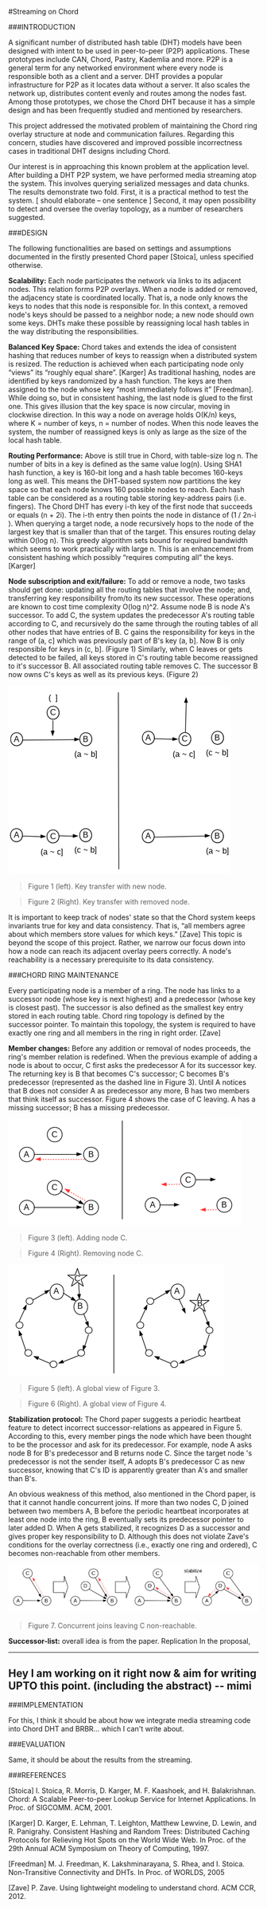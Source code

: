 #Streaming on Chord

###INTRODUCTION

A significant number of distributed hash table (DHT) models have been designed with intent to be used in peer-to-peer (P2P) applications. These prototypes include CAN, Chord, Pastry, Kademlia and more. P2P is a general term for any networked environment where every node is responsible both as a client and a server. DHT provides a popular infrastructure for P2P as it locates data without a server. It also scales the network up, distributes content evenly and routes among the nodes fast. Among those prototypes, we chose the Chord DHT because it has a simple design and has been frequently studied and mentioned by researchers. 

This project addressed the motivated problem of maintaining the Chord ring overlay structure at node and communication failures. Regarding this concern, studies have discovered and improved possible incorrectness cases in traditional DHT designs including Chord. 

Our interest is in approaching this known problem at the application level.  After building a DHT P2P system, we have performed media streaming atop the system. This involves querying  serialized messages and data chunks. The results demonstrate two fold. First, it is a practical method to test the system. [ should elaborate – one sentence ] Second, it may open possibility to detect and oversee the overlay topology, as a number of researchers suggested.


###DESIGN

The following functionalities are based on settings and assumptions documented in the firstly presented Chord paper [Stoica], unless specified otherwise.

**Scalability:** Each node participates the network via links to its adjacent nodes. This relation forms P2P overlays. When a node is added or removed, the adjacency state is coordinated locally. That is, a node only knows the keys to nodes that this node is responsible for. In this context, a removed node's keys should be passed to a neighbor node; a new node should own some keys. DHTs make these possible by reassigning local hash tables in the way distributing the responsibilities.

**Balanced Key Space:** Chord takes and extends the idea of consistent hashing that reduces number of keys to reassign when a distributed system is resized. The reduction is achieved when each participating node only “views” its “roughly equal share”. [Karger]  As traditional hashing, nodes are identified by keys randomized by a hash function.  The keys are then assigned to the node whose key “most immediately follows it” [Freedman]. While doing so, but in consistent hashing, the last node is glued to the first one. This gives illusion that the key space is now circular, moving in clockwise direction.  In this way a node on average holds O(K/n) keys, where K = number of keys, n = number of nodes. When this node leaves the system, the number of reassigned keys is only as large as the size of the local hash table. 

**Routing Performance:** Above is still true in Chord, with table-size log n.  The number of bits in a key is defined as the same value log(n). Using SHA1 hash function, a key is 160-bit long and a hash table becomes 160-keys long as well.  This means the DHT-based system now partitions the key space so that each node knows 160 possible nodes to reach. Each hash table can be considered as a routing table storing key-address pairs (i.e. fingers).  The Chord DHT has every i-th key of the first node that succeeds or equals (n + 2i).  The i-th entry then points the node in distance of (1 / 2n-i ). When querying a target node, a node recursively hops to the node of the largest key that is smaller than that of the target. This ensures routing delay within O(log n). This greedy algorithm sets bound for required bandwidth which seems to work practically with large n. This is an enhancement from consistent hashing which possibly “requires computing all” the keys. [Karger] 

**Node subscription and exit/failure:** To add or remove a node, two tasks should get done: updating all the routing tables that involve the node; and, transferring key responsibility from/to its new successor.  These operations are known to cost time complexity O(log n)^2.  Assume node B is node A's successor. To add C,  the system updates the predecessor A's routing table according to C, and recursively do the same through the routing tables of all other nodes that have entries of B. C gains the responsibility for keys in the range of (a, c] which was previously part of B's key (a, b]. Now B is only responsible for keys in (c, b]. (Figure 1) Similarly, when C leaves or gets detected to be failed,  all keys stored in C's routing table become reassigned to it's successor B.  All  associated routing table removes C. The successor B now owns C's keys as well as its previous keys. (Figure 2)

<img src='figure1.png'>

> Figure 1 (left).   Key transfer with new node.

> Figure 2 (Right).    Key transfer with removed node.

It is important to keep track of nodes' state so that the Chord system keeps invariants true for key and data consistency. That is, “all members agree about which members store values for which keys.” [Zave] This topic is beyond the scope of this project. Rather, we narrow our focus down into how a node can reach its adjacent overlay peers correctly. A node's reachability is a necessary prerequisite to its data consistency. 

 
###CHORD RING MAINTENANCE

Every participating node is a member of a ring. The node has links to a successor node (whose key is next highest) and a predecessor (whose key is closest past). The successor is also defined as the smallest key entry stored in each routing table. Chord ring topology is defined by the successor pointer. To maintain this topology, the system is required to have exactly one ring and all members in the ring in right order. [Zave]

**Member changes:**  Before any addition or removal of nodes proceeds, the ring's member relation is redefined. When the previous example of adding a node is about to occur, C first asks the predecessor A for its successor key. The returning key is B that becomes C's  successor; C becomes B's predecessor (represented as the dashed line in Figure 3). Until A notices that B does not consider A as  predecessor any more, B has two members that think itself as successor. Figure 4 shows the case of C leaving. A has a missing successor; B has a missing predecessor. 

<img src='figure3.png'>

> Figure 3 (left).   Adding node C.

> Figure 4 (Right).   Removing node C.


<img src='figure5.png'>

> Figure 5 (left). A global view of  Figure 3.

> Figure 6 (Right). A global view of Figure 4.


**Stabilization protocol:** The Chord paper suggests a periodic heartbeat feature to detect incorrect successor-relations as appeared in Figure 5. According to this, every member pings the node which have been thought to be the processor and ask for its predecessor. For example, node A asks node B for B's predecessor and B returns node C. Since the target node 's predecessor is not the sender itself, A adopts B's predecessor C as new successor, knowing that C's ID is apparently greater than A's and smaller than B's.

An obvious weakness of this method, also mentioned in the Chord paper, is that it cannot handle concurrent joins. If more than two nodes C, D joined between two members A, B before the periodic heartbeat incorporates at least one node into the ring, B eventually sets its predecessor pointer to later added D. When A gets stabilized, it recognizes D as a successor and gives proper key responsibility to D. Although this does not violate Zave's conditions for the overlay correctness (i.e., exactly one ring and ordered), C becomes non-reachable from other members. 

<img src='figure7.png'>

> Figure 7. Concurrent joins leaving C non-reachable.


**Successor-list:** overall idea is from the paper. Replication
In the proposal, 




----------------------------------------------------------------
Hey I am working on it right now & aim for writing UPTO this point. (including the abstract)  -- mimi
----------------------------------------------------------------


###IMPLEMENTATION

For this, I think it should be about how we integrate media streaming code into Chord DHT and BRBR... which I can't write about.


###EVALUATION

Same, it should be about the results from the streaming. 


###REFERENCES

[Stoica] I. Stoica, R. Morris, D. Karger, M. F. Kaashoek, and H. Balakrishnan. Chord: A Scalable Peer-to-peer Lookup Service for Internet Applications. In Proc. of SIGCOMM. ACM, 2001.

[Karger] D. Karger, E. Lehman, T. Leighton, Matthew Lewvine, D. Lewin, and R. Panigrahy.  Consistent Hashing and Random Trees: Distributed Caching Protocols for Relieving Hot Spots on the World Wide Web. In Proc. of the 29th Annual ACM Symposium on Theory of Computing, 1997.

[Freedman] M. J. Freedman, K. Lakshminarayana, S. Rhea, and I. Stoica. Non-Transitive Connectivity and DHTs. In Proc. of WORLDS, 2005

[Zave] P. Zave.  Using lightweight modeling to understand chord. ACM CCR, 2012.


